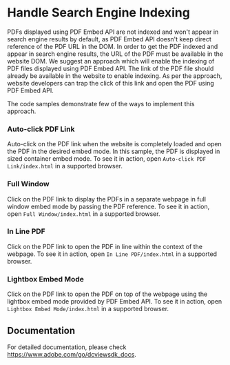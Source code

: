 # Handle Search Engine Indexing

PDFs displayed using PDF Embed API are not indexed and won't appear in search engine results by default, as PDF Embed API doesn't keep direct reference of the PDF URL in the DOM. In order to get the PDF indexed and appear in search engine results, the URL of the PDF must be available in the website DOM.
We suggest an approach which will enable the indexing of PDF files displayed using PDF Embed API. The link of the PDF file should already be available in the website to enable indexing. As per the approach, website developers can trap the click of this link and open the PDF using PDF Embed API.

The code samples demonstrate few of the ways to implement this approach.

### Auto-click PDF Link

Auto-click on the PDF link when the website is completely loaded and open the PDF in the desired embed mode. In this sample, the PDF is displayed in sized container embed mode.
To see it in action, open ```Auto-click PDF Link/index.html``` in a supported browser.

### Full Window

Click on the PDF link to display the PDFs in a separate webpage in full window embed mode by passing the PDF reference.
To see it in action, open ```Full Window/index.html``` in a supported browser.

### In Line PDF

Click on the PDF link to open the PDF in line within the context of the webpage. 
To see it in action, open ```In Line PDF/index.html``` in a supported browser.

### Lightbox Embed Mode

Click on the PDF link to open the PDF on top of the webpage using the lightbox embed mode provided by PDF Embed API. 
To see it in action, open ```Lightbox Embed Mode/index.html``` in a supported browser.

## Documentation

For detailed documentation, please check https://www.adobe.com/go/dcviewsdk_docs.